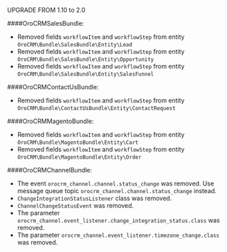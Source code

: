 UPGRADE FROM 1.10 to 2.0 

####OroCRMSalesBundle:
- Removed fields `workflowItem` and `workflowStep` from entity `OroCRM\Bundle\SalesBundle\Entity\Lead`
- Removed fields `workflowItem` and `workflowStep` from entity `OroCRM\Bundle\SalesBundle\Entity\Opportunity`
- Removed fields `workflowItem` and `workflowStep` from entity `OroCRM\Bundle\SalesBundle\Entity\SalesFunnel`

####OroCRMContactUsBundle:
- Removed fields `workflowItem` and `workflowStep` from entity `OroCRM\Bundle\ContactUsBundle\Entity\ContactRequest`

####OroCRMMagentoBundle:
- Removed fields `workflowItem` and `workflowStep` from entity `OroCRM\Bundle\MagentoBundle\Entity\Cart`
- Removed fields `workflowItem` and `workflowStep` from entity `OroCRM\Bundle\MagentoBundle\Entity\Order`

####OroCRMChannelBundle:
- The event `orocrm_channel.channel.status_change` was removed. Use message queue topic `orocrm_channel.channel.status_change` instead.
- `ChangeIntegrationStatusListener` class was removed.
- `ChannelChangeStatusEvent` was removed.
- The parameter `orocrm_channel.event_listener.change_integration_status.class` was removed.
- The parameter `orocrm_channel.event_listener.timezone_change.class` was removed.